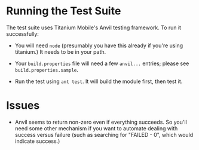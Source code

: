 Running the Test Suite
=======================

The test suite uses Titanium Mobile's Anvil testing framework.  To run it successfully:

* You will need `node` (presumably you have this already if you're using titanium.)  It needs to be in your path.

* Your `build.properties` file will need a few `anvil...` entries; please see `build.properties.sample`.

* Run the test using `ant test`. It will build the module first, then test it.

Issues
======

* Anvil seems to return non-zero even if everything succeeds. So you'll need some other mechanism if you want to automate dealing with success versus failure (such as searching for "FAILED - 0", which would indicate success.)
